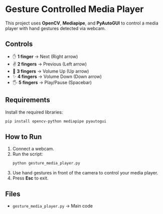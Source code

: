 # Gesture Controlled Media Player

This project uses **OpenCV**, **Mediapipe**, and **PyAutoGUI** to control a media player with hand gestures detected via webcam.

## Controls
- ✋ **1 finger** → Next (Right arrow)  
- ✌️ **2 fingers** → Previous (Left arrow)  
- 🤟 **3 fingers** → Volume Up (Up arrow)  
- ✨ **4 fingers** → Volume Down (Down arrow)  
- 🖐 **5 fingers** → Play/Pause (Spacebar)  

## Requirements
Install the required libraries:
```bash
pip install opencv-python mediapipe pyautogui
```

## How to Run
1. Connect a webcam.  
2. Run the script:
   ```bash
   python gesture_media_player.py
   ```
3. Use hand gestures in front of the camera to control your media player.  
4. Press **Esc** to exit.

## Files
- `gesture_media_player.py` → Main code  
